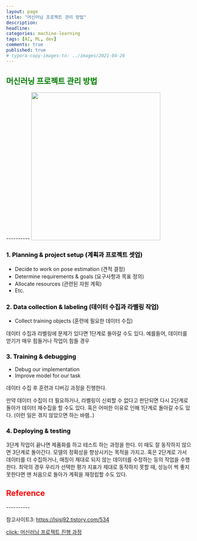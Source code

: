 ```yaml
---
layout: page
title: "머신러닝 프로젝트 관리 방법"
description:
headline:
categories: machine-learning
tags: [AI, ML, dev]
comments: true
published: true
# typora-copy-images-to: ../images/2021-04-26 
---
```


<h2><span style="color:green"> 
머신러닝 프로젝트 관리 방법 </span></h2>
----------

<img src="/assets/img/image/pro3.jpg"  width="350" height="400">

<h3><span style="color:black"> 
1. Planning & project setup (계획과 프로젝트 셋업) </span></h3>

- Decide to work on pose estimation (견적 결정)
- Determine requirements & goals (요구사항과 목표 정의)
- Allocate resources (관련된 자원 계획)
- Etc.

<h3><span style="color:black"> 
2. Data collection & labeling (데이터 수집과 라벨링 작업)</span></h3>

- Collect training objects (훈련에 필요한 데이터 수집)

데이터 수집과 라벨링에 문제가 있다면 1단계로 돌아갈 수도 있다. 예를들어, 데이터를 얻기가 매우 힘들거나 작업이 힘들 경우

<h3><span style="color:black"> 
3. Training & debugging</span></h3>

- Debug our implementation
- Improve model for our task

데이터 수집 후 훈련과 디버깅 과정을 진행한다.

만약 데이터 수집이 더 필요하거나, 라벨링이 신뢰할 수 없다고 판단되면 다시 2단계로 돌아가 데이터 재수집을 할 수도 있다. 혹은 어떠한 이유로 인해 1단계로 돌아갈 수도 있다. (이런 일은 겪지 않았으면 하는 바램..)

<h3><span style="color:black"> 
4. Deploying & testing</span></h3>
    
3단계 작업이 끝나면 제품화를 하고 테스트 하는 과정을 한다. 이 때도 잘 동작하지 않으면 3단계로 돌아간다. 모델의 정확성을 향상시키는 목적을 가지고. 혹은 2단계로 가서 데이터를 더 수집하거나, 매칭이 제대로 되지 않는 데이터를 수정하는 등의 작업을 수행한다. 최악의 경우 우리가 선택한 평가 지표가 제대로 동작하지 못할 때, 성능이 썩 좋지 못한다면 맨 처음으로 돌아가 계획을 재정립할 수도 있다.

<h2><span style="color:red"> 
Reference </span></h2>
----------

참고사이트3: https://lsjsj92.tistory.com/534

[click: 머신러닝 프로젝트 진행 과정](/posts/ml1)
